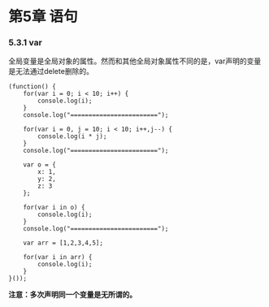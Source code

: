 # 第5章 语句

### 5.3.1 var

全局变量是全局对象的属性。然而和其他全局对象属性不同的是，var声明的变量是无法通过delete删除的。

    (function() {
        for(var i = 0; i < 10; i++) {
            console.log(i);
        }
        console.log("========================");

        for(var i = 0, j = 10; i < 10; i++,j--) {
            console.log(i * j);
        }
        console.log("========================");

        var o = {
            x: 1,
            y: 2,
            z: 3
        };

        for(var i in o) {
            console.log(i);
        }
        console.log("========================");

        var arr = [1,2,3,4,5];

        for(var i in arr) {
            console.log(i);
        }
    }());

<b>注意：多次声明同一个变量是无所谓的。</b>

















